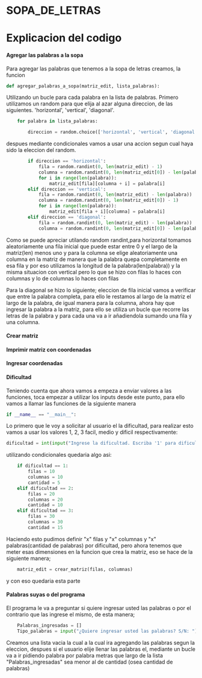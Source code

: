 # SOPA_DE_LETRAS
# Explicacion del codigo
#### Agregar las palabras a la sopa
Para agregar las palabras que tenemos a la sopa de letras creamos, la funcion 
```python
def agregar_palabras_a_sopa(matriz_edit, lista_palabras):
```
Utilizando un bucle para cada palabra en la lista de palabras. Primero utilizamos un random para que elija al azar alguna direccion, de las siguientes. 'horizontal', 'vertical', 'diagonal'.
```python
    for palabra in lista_palabras:

        direccion = random.choice(['horizontal', 'vertical', 'diagonal'])
```
despues mediante condicionales vamos a usar una accion segun cual haya sido la eleccion del random.
```python
        if direccion == 'horizontal':
            fila = random.randint(0, len(matriz_edit) - 1)
            columna = random.randint(0, len(matriz_edit[0]) - len(palabra))
            for i in range(len(palabra)):
                matriz_edit[fila][columna + i] = palabra[i]
        elif direccion == 'vertical':
            fila = random.randint(0, len(matriz_edit) - len(palabra))
            columna = random.randint(0, len(matriz_edit[0]) - 1)
            for i in range(len(palabra)):
                matriz_edit[fila + i][columna] = palabra[i]
        elif direccion == 'diagonal':
            fila = random.randint(0, len(matriz_edit) - len(palabra))
            columna = random.randint(0, len(matriz_edit[0]) - len(palabra))
```
Como se puede apreciar utilando random randint,para horizontal tomamos aleatoriamente una fila inicial que puede estar entre 0 y el largo de la matriz(len) menos uno y para la columna se elige aleatoriamente una columna en la matriz de manera que la palabra quepa completamente en esa fila y por eso utilizamos la longitud de la palabra(len(palabra)) y la misma situacion con vertical pero lo que se hizo con filas lo haces con columnas y lo de columnas lo haces con filas

Para la diagonal se hizo lo siguiente; eleccion de fila inicial vamos a verificar que entre la palabra completa, para ello le restamos al largo de la matriz el largo de la palabra, de igual manera para la columna, ahora hay que ingresar la palabra a la matriz, para ello se utiliza un bucle que recorre las letras de la palabra y para cada una va a ir añadiendola sumando una fila y una columna.

#### Crear matriz


#### Imprimir matriz con coordenadas


#### Ingresar coordenadas


#### Dificultad
Teniendo cuenta que ahora vamos a empeza a enviar valores a las funciones, toca empezar a utilizar los inputs desde este punto, para ello vamos a llamar las funciones de la siguiente manera

```python
if __name__ == "__main__":
```
Lo primero que le voy a solicitar al usuario el la dificultad, para realizar esto vamos a usar los valores 1, 2, 3 facil, medio y dificil respectivamente:
```python
dificultad = int(input("Ingrese la dificultad. Escriba '1' para dificultad fácil, '2' para dificultad media y '3' para dificultad difícil: "))
```
utilizando condicionales quedaria algo asi:
```python
    if dificultad == 1:
        filas = 10
        columnas = 10
        cantidad = 5
    elif dificultad == 2:
        filas = 20
        columnas = 20
        cantidad = 10
    elif dificultad == 3:
        filas = 30
        columnas = 30
        cantidad = 15
```
Haciendo esto pudimos definir "x" filas y "x" columnas y "x" palabras(cantidad de palabras) por dificultad, pero ahora tenemos que meter esas dimensiones en la funcion que crea la matriz, eso se hace de la siguiente manera;
```python
    matriz_edit = crear_matriz(filas, columnas)
```
y con eso quedaria esta parte
#### Palabras suyas o del programa
El programa le va a preguntar si quiere ingresar usted las palabras o por el contrario que las ingrese el mismo, de esta manera;
```python
    Palabras_ingresadas = []
    Tipo_palabras = input("¿Quiere ingresar usted las palabras? S/N: ")
```
Creamos una lista vacia la cual a la cual ira agregando las palabras segun la eleccion,
despues si el usuario elije llenar las palabras el, mediante un bucle va a ir pidiendo palabra por palabra metras que largo de la lista "Palabras_ingresadas" sea menor al de cantidad (osea cantidad de palabras)









